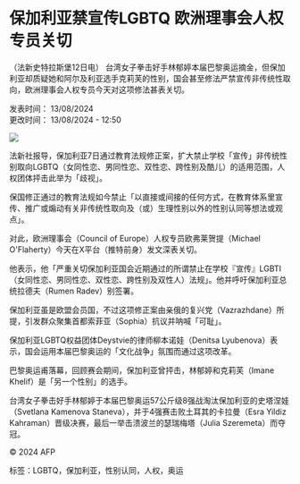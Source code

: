 # 保加利亚禁宣传LGBTQ 欧洲理事会人权专员关切

（法新史特拉斯堡12日电） 台湾女子拳击好手林郁婷本届巴黎奥运摘金，但保加利亚却质疑她和阿尔及利亚选手克莉芙的性别，国会甚至修法严禁宣传非传统性取向，欧洲理事会人权专员今天对这项修法甚表关切。

发表时间： 13/08/2024  
更改时间： 13/08/2024 - 12:50

![](https://s.rfi.fr/media/display/020b8dae-e6c1-11ee-a196-005056bfb2b6/w:980/p:16x9/img-default-RFI.jpg)

法新社报导，保加利亚7日通过教育法规修正案，扩大禁止学校「宣传」非传统性别取向LGBTQ（女同性恋、男同性恋、双性恋、跨性别及酷儿）的适用范围，人权团体抨击此举为「歧视」。

保国修正通过的教育法规如今禁止「以直接或间接的任何方式，在教育体系里宣传、推广或煽动有关非传统性取向及（或）生理性别以外的性别认同等想法或观点」。

对此，欧洲理事会（Council of Europe）人权专员欧弗莱贺提（Michael O'Flaherty）今天在X平台（推特前身）发文深表关切。

他表示，他「严重关切保加利亚国会近期通过的所谓禁止在学校『宣传』LGBTI（女同性恋、男同性恋、双性恋、跨性别及双性人）法规」。他并呼吁保加利亚总统拉德夫（Rumen Radev）别签署。

保加利亚虽是欧盟会员国，不过这项修正案由亲俄的复兴党（Vazrazhdane）所提，引发群众聚集首都索菲亚（Sophia）抗议并呐喊「可耻」。

保加利亚LGBTQ权益团体Deystvie的律师柳本诺娃（Denitsa Lyubenova）表示，国会运用本届巴黎奥运的「文化战争」氛围而通过这项改革。

巴黎奥运甫落幕，回顾赛会期间，保加利亚曾抨击，林郁婷和克莉芙（Imane Khelif）是「另一个性别」的选手。

台湾女子拳击好手林郁婷于本届巴黎奥运57公斤级8强战淘汰保加利亚的史塔涅娃（Svetlana Kamenova Staneva），并于4强赛击败土耳其的卡拉曼（Esra Yildiz Kahraman）晋级决赛，最后一举击溃波兰的瑟瑞梅塔（Julia Szeremeta）而夺冠。

© 2024 AFP

标签：LGBTQ，保加利亚，性别认同，人权，奥运